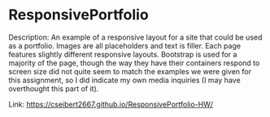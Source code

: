# ResponsivePortfolio
Description: 
An example of a responsive layout for a site that could be used as a portfolio. Images are all placeholders and text is filler. Each page features slightly different responsive layouts. 
Bootstrap is used for a majority of the page, though the way they have their containers respond to screen size did not quite seem to match the examples we were given for this assignment, so I did indicate my own media inquiries (I may have overthought this part of it). 

Link: https://cseibert2667.github.io/ResponsivePortfolio-HW/

